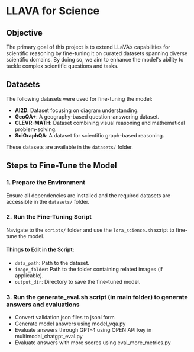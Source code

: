 # LLAVA for Science

## Objective
The primary goal of this project is to extend LLaVA’s capabilities for scientific reasoning by fine-tuning it on curated datasets spanning diverse scientific domains. By doing so, we aim to enhance the model's ability to tackle complex scientific questions and tasks.

## Datasets
The following datasets were used for fine-tuning the model:
- **AI2D**: Dataset focusing on diagram understanding.
- **GeoQA+**: A geography-based question-answering dataset.
- **CLEVR-MATH**: Dataset combining visual reasoning and mathematical problem-solving.
- **SciGraphQA**: A dataset for scientific graph-based reasoning.

These datasets are available in the `datasets/` folder.

## Steps to Fine-Tune the Model

### 1. Prepare the Environment
Ensure all dependencies are installed and the required datasets are accessible in the `datasets/` folder.

### 2. Run the Fine-Tuning Script
Navigate to the `scripts/` folder and use the `lora_science.sh` script to fine-tune the model.

#### Things to Edit in the Script:
- `data_path`: Path to the dataset.
- `image_folder`: Path to the folder containing related images (if applicable).
- `output_dir`: Directory to save the fine-tuned model.



### 3. Run the generate_eval.sh script (in main folder) to generate answers and evaluations
- Convert validation json files to jsonl form
- Generate model answers using model_vqa.py
- Evaluate answers through GPT-4 using OPEN API key in multimodal_chatgpt_eval.py
- Evaluate answers with more scores using eval_more_metrics.py
